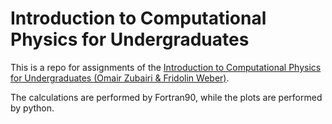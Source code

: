 # Introduction to Computational Physics for Undergraduates

This is a repo for assignments of the [Introduction to Computational Physics for Undergraduates (Omair Zubairi & Fridolin Weber)](https://iopscience.iop.org/book/mono/978-1-6817-4896-2).

The calculations are performed by Fortran90, while the plots are performed by python.